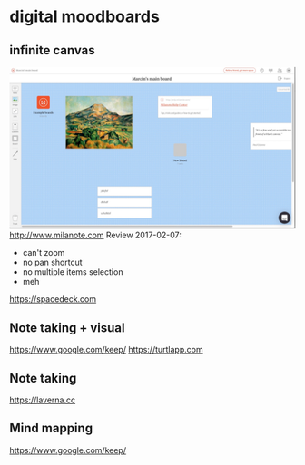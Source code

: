 # digital moodboards

## infinite canvas 

![](milanote.jpg)
http://www.milanote.com
Review 2017-02-07:
- can't zoom
- no pan shortcut
- no multiple items selection
- meh

https://spacedeck.com

## Note taking + visual

https://www.google.com/keep/
https://turtlapp.com

## Note taking
https://laverna.cc

## Mind mapping

https://www.google.com/keep/

